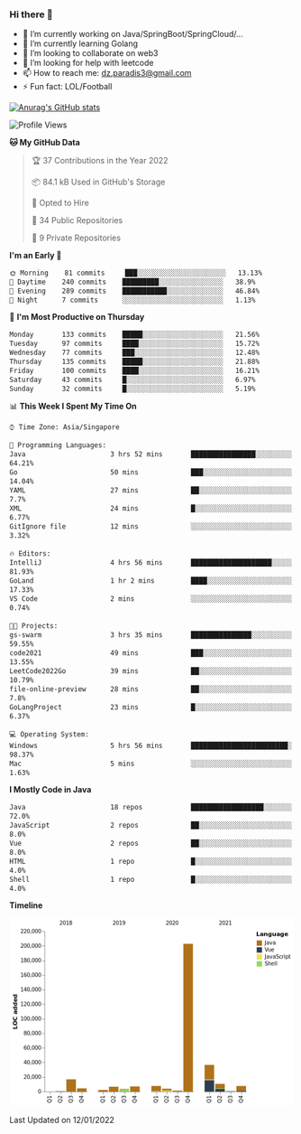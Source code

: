 ### Hi there 👋

- 🔭 I’m currently working on Java/SpringBoot/SpringCloud/...
- 🌱 I’m currently learning Golang
- 👯 I’m looking to collaborate on web3
- 🤔 I’m looking for help with leetcode
- 📫 How to reach me: dz.paradis3@gmail.com
- ⚡ Fun fact: LOL/Football

[![Anurag's GitHub stats](https://github-readme-stats.vercel.app/api?username=xiumu2017&show_icons=true&theme=radical)](https://github.com/anuraghazra/github-readme-stats)

<!--
**xiumu2017/xiumu2017** is a ✨ _special_ ✨ repository because its `README.md` (this file) appears on your GitHub profile.

Here are some ideas to get you started:

- 🔭 I’m currently working on ...
- 🌱 I’m currently learning ...
- 👯 I’m looking to collaborate on ...
- 🤔 I’m looking for help with ...
- 💬 Ask me about ...
- 📫 How to reach me: ...
- 😄 Pronouns: ...
- ⚡ Fun fact: ...
-->

<!--START_SECTION:waka-->
![Profile Views](http://img.shields.io/badge/Profile%20Views-22-blue)

**🐱 My GitHub Data** 

> 🏆 37 Contributions in the Year 2022
 > 
> 📦 84.1 kB Used in GitHub's Storage 
 > 
> 💼 Opted to Hire
 > 
> 📜 34 Public Repositories 
 > 
> 🔑 9 Private Repositories  
 > 
**I'm an Early 🐤** 

```text
🌞 Morning    81 commits     ███░░░░░░░░░░░░░░░░░░░░░░   13.13% 
🌆 Daytime    240 commits    █████████░░░░░░░░░░░░░░░░   38.9% 
🌃 Evening    289 commits    ███████████░░░░░░░░░░░░░░   46.84% 
🌙 Night      7 commits      ░░░░░░░░░░░░░░░░░░░░░░░░░   1.13%

```
📅 **I'm Most Productive on Thursday** 

```text
Monday       133 commits    █████░░░░░░░░░░░░░░░░░░░░   21.56% 
Tuesday      97 commits     ████░░░░░░░░░░░░░░░░░░░░░   15.72% 
Wednesday    77 commits     ███░░░░░░░░░░░░░░░░░░░░░░   12.48% 
Thursday     135 commits    █████░░░░░░░░░░░░░░░░░░░░   21.88% 
Friday       100 commits    ████░░░░░░░░░░░░░░░░░░░░░   16.21% 
Saturday     43 commits     █░░░░░░░░░░░░░░░░░░░░░░░░   6.97% 
Sunday       32 commits     █░░░░░░░░░░░░░░░░░░░░░░░░   5.19%

```


📊 **This Week I Spent My Time On** 

```text
⌚︎ Time Zone: Asia/Singapore

💬 Programming Languages: 
Java                     3 hrs 52 mins       ████████████████░░░░░░░░░   64.21% 
Go                       50 mins             ███░░░░░░░░░░░░░░░░░░░░░░   14.04% 
YAML                     27 mins             ██░░░░░░░░░░░░░░░░░░░░░░░   7.7% 
XML                      24 mins             █░░░░░░░░░░░░░░░░░░░░░░░░   6.77% 
GitIgnore file           12 mins             ░░░░░░░░░░░░░░░░░░░░░░░░░   3.32%

🔥 Editors: 
IntelliJ                 4 hrs 56 mins       ████████████████████░░░░░   81.93% 
GoLand                   1 hr 2 mins         ████░░░░░░░░░░░░░░░░░░░░░   17.33% 
VS Code                  2 mins              ░░░░░░░░░░░░░░░░░░░░░░░░░   0.74%

🐱‍💻 Projects: 
gs-swarm                 3 hrs 35 mins       ███████████████░░░░░░░░░░   59.55% 
code2021                 49 mins             ███░░░░░░░░░░░░░░░░░░░░░░   13.55% 
LeetCode2022Go           39 mins             ██░░░░░░░░░░░░░░░░░░░░░░░   10.79% 
file-online-preview      28 mins             ██░░░░░░░░░░░░░░░░░░░░░░░   7.8% 
GoLangProject            23 mins             █░░░░░░░░░░░░░░░░░░░░░░░░   6.37%

💻 Operating System: 
Windows                  5 hrs 56 mins       ████████████████████████░   98.37% 
Mac                      5 mins              ░░░░░░░░░░░░░░░░░░░░░░░░░   1.63%

```

**I Mostly Code in Java** 

```text
Java                     18 repos            ██████████████████░░░░░░░   72.0% 
JavaScript               2 repos             ██░░░░░░░░░░░░░░░░░░░░░░░   8.0% 
Vue                      2 repos             ██░░░░░░░░░░░░░░░░░░░░░░░   8.0% 
HTML                     1 repo              █░░░░░░░░░░░░░░░░░░░░░░░░   4.0% 
Shell                    1 repo              █░░░░░░░░░░░░░░░░░░░░░░░░   4.0%

```


**Timeline**

![Chart not found](https://raw.githubusercontent.com/xiumu2017/xiumu2017/main/charts/bar_graph.png) 


 Last Updated on 12/01/2022
<!--END_SECTION:waka-->
